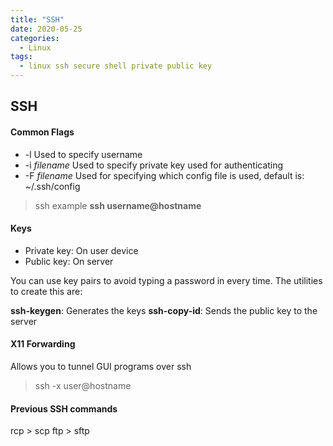 ```yaml
---
title: "SSH"
date: 2020-05-25
categories:
  - Linux
tags:
  - linux ssh secure shell private public key
---
```


## SSH

#### Common Flags
- -l Used to specify username
- -i *filename* Used to specify private key used for authenticating
- -F *filename* Used for specifying which config file is used, default is: ~/.ssh/config

> ssh example **ssh username@hostname**

#### Keys
  - Private key: On user device
  - Public key: On server

  You can use key pairs to avoid typing a password in every time. The utilities to create this are:

  **ssh-keygen**: Generates the keys
  **ssh-copy-id**: Sends the public key to the server

  #### X11 Forwarding
  Allows you to tunnel GUI programs over ssh
  > ssh -x user@hostname

  #### Previous SSH commands
  rcp > scp
  ftp > sftp
